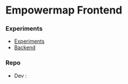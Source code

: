 # Empowermap Frontend

### Experiments

- [Experiments](https://github.com/DainPark-web/empowermap_vis_experiment)
- [Backend](https://github.com/vi-empowermap/backend)

### Repo

- Dev :
